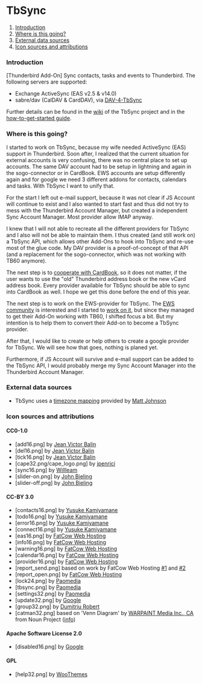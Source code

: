 # TbSync

1. [Introduction](https://github.com/jobisoft/TbSync#introduction)
2. [Where is this going?](https://github.com/jobisoft/TbSync#where-is-this-going)
3. [External data sources](https://github.com/jobisoft/TbSync#external-data-sources)
4. [Icon sources and attributions](https://github.com/jobisoft/TbSync#icon-sources-and-attributions)

### Introduction

[Thunderbird Add-On] Sync contacts, tasks and events to Thunderbird. The following servers are supported:
* Exchange ActiveSync (EAS v2.5 & v14.0)
* sabre/dav (CalDAV & CardDAV), via [DAV-4-TbSync](https://github.com/jobisoft/DAV-4-TbSync)

Further details can be found in the [wiki](https://github.com/jobisoft/TbSync/wiki) of the TbSync project and in the [how-to-get-started guide](https://github.com/jobisoft/TbSync/wiki/How-to-get-started).

### Where is this going?

I started to work on TbSync, because my wife needed ActiveSync (EAS) support in Thunderbird. Soon after, I realized that the current situation for external accounts is very confusing, there was no central place to set up accounts. The same DAV account had to be setup in lightning and again in the sogo-connector or in CardBook. EWS accounts are setup differently again and for google we need 3 different addons for contacts, calendars and tasks. With TbSync I want to unify that. 

For the start I left out e-mail support, because it was not clear if JS Account will continue to exist and I also wanted to start fast and thus did not try to mess with the Thunderbird Account Manager, but created a independent Sync Account Manager. Most provider allow IMAP anyway.

I knew that I will not able to recreate all the different providers for TbSync and I also will not be able to maintain them. I thus created (and still work on) a TbSync API, which allows other Add-Ons to hook into TbSync and re-use most of the glue code. My DAV provider is a proof-of-concept of that API (and a replacement for the sogo-connector, which was not working with TB60 anymore).

The next step is to [cooperate with CardBook](https://github.com/jobisoft/TbSync/issues/105), so it does not matter, if the user wants to use the "old" Thunderbird address book or the new vCard address book. Every provider available for TbSync should be able to sync into CardBook as well. I hope we get this done before the end of this year.

The next step is to work on the EWS-provider for TbSync. The [EWS community](https://github.com/ExchangeCalendar/exchangecalendar) is interested and I started to [work on it](https://github.com/jobisoft/EWS-4-TbSync), but since they managed to get their Add-On working with TB60, I shifted focus a bit. But my intention is to help them to convert their Add-on to become a TbSync provider.
 
After that, I would like to create or help others to create a google provider for TbSync. We will see how that goes, nothing is planed yet.

Furthermore, if JS Account will survive and e-mail support can be added to the TbSync API, I would probably merge my Sync Account Manager into the Thunderbird Account Manager.

### External data sources

* TbSync uses a [timezone mapping](https://github.com/mj1856/TimeZoneConverter/blob/master/src/TimeZoneConverter/Data/Mapping.csv.gz) provided by [Matt Johnson](https://github.com/mj1856)

### Icon sources and attributions

#### CC0-1.0
* [add16.png] by [Jean Victor Balin](https://openclipart.org/detail/16950/add)
* [del16.png] by [Jean Victor Balin](https://openclipart.org/detail/16982/cross)
* [tick16.png] by [Jean Victor Balin](https://openclipart.org/detail/17056/tick)
* [cape32.png/cape_logo.png] by [jpenrici](https://openclipart.org/detail/195795/tree17)
* [sync16.png] by [Willleam](https://openclipart.org/detail/287463/circular-arrow-blue)
* [slider-on.png] by [John Bieling](https://github.com/jobisoft/TbSync/blob/master/skin/src/LICENSE)
* [slider-off.png] by [John Bieling](https://github.com/jobisoft/TbSync/blob/master/skin/src/LICENSE)

#### CC-BY 3.0
* [contacts16.png] by [Yusuke Kamiyamane](https://www.iconfinder.com/icons/25910/)
* [todo16.png] by [Yusuke Kamiyamane](https://www.iconfinder.com/icons/45913/)
* [error16.png] by [Yusuke Kamiyamane](https://www.iconfinder.com/icons/46013/exclamation_frame_icon)
* [connect16.png] by [Yusuke Kamiyamane](https://www.iconfinder.com/icons/58341/connect_plug_icon)
* [eas16.png] by [FatCow Web Hosting](https://www.iconfinder.com/icons/64484/exchange_ms_icon)
* [info16.png] by [FatCow Web Hosting](https://www.iconfinder.com/icons/64363/info_rhombus_icon)
* [warning16.png] by [FatCow Web Hosting](https://www.iconfinder.com/icons/36026/)
* [calendar16.png] by [FatCow Web Hosting](https://www.iconfinder.com/icons/35805/)
* [provider16.png] by [FatCow Web Hosting](https://www.iconfinder.com/icons/64634)
* [report_send.png] based on work by FatCow Web Hosting [#1](https://www.iconfinder.com/icons/36365/) and [#2](https://www.iconfinder.com/icons/93180)
* [report_open.png] by [FatCow Web Hosting](https://www.iconfinder.com/icons/36373)
* [lock24.png] by [Paomedia](https://www.iconfinder.com/icons/285646/lock_icon)
* [tbsync.png] by [Paomedia](https://www.iconfinder.com/icons/299097)
* [settings32.png] by [Paomedia](https://www.iconfinder.com/icons/299098/cogs_icon)
* [update32.png] by [Google](https://www.iconfinder.com/icons/352158/)
* [group32.png] by [Dumitriu Robert](https://www.iconfinder.com/icons/3289557/clan_group_partners_peers_people_icon)
* [catman32.png] based on 'Venn Diagram' by [WARPAINT Media Inc., CA](https://thenounproject.com/search/?q=three%20circles&i=31898#) from Noun Project ([info](https://github.com/jobisoft/CategoryManager/tree/master/sendtocategory/skin/catman))

#### Apache Software License 2.0
* [disabled16.png] by [Google](https://github.com/google/material-design-icons/blob/master/notification/1x_web/ic_do_not_disturb_alt_black_18dp.png)

#### GPL
* [help32.png] by [WooThemes](https://www.iconfinder.com/icons/58495/button_help_white_icon)
